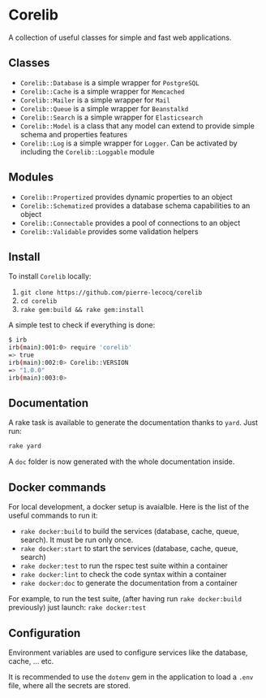 # Corelib

A collection of useful classes for simple and fast web applications.

## Classes

* `Corelib::Database` is a simple wrapper for `PostgreSQL`
* `Corelib::Cache` is a simple wrapper for `Memcached`
* `Corelib::Mailer` is a simple wrapper for `Mail`
* `Corelib::Queue` is a simple wrapper for `Beanstalkd`
* `Corelib::Search` is a simple wrapper for `Elasticsearch`
* `Corelib::Model` is a class that any model can extend to provide simple schema and properties features
* `Corelib::Log` is a simple wrapper for `Logger`. Can be activated by including the `Corelib::Loggable` module

## Modules

* `Corelib::Propertized` provides dynamic properties to an object
* `Corelib::Schematized` provides a database schema capabilities to an object
* `Corelib::Connectable` provides a pool of connections to an object
* `Corelib::Validable` provides some validation helpers

## Install

To install `Corelib` locally:

1. `git clone https://github.com/pierre-lecocq/corelib`
2. `cd corelib`
3. `rake gem:build && rake gem:install`

A simple test to check if everything is done:

```sh
$ irb
irb(main):001:0> require 'corelib'
=> true
irb(main):002:0> Corelib::VERSION
=> "1.0.0"
irb(main):003:0>
```

## Documentation

A rake task is available to generate the documentation thanks to `yard`. Just run:

```sh
rake yard
```

A `doc` folder is now generated with the whole documentation inside.

## Docker commands

For local development, a docker setup is avaialble. Here is the list of the useful commands to run it:

* `rake docker:build` to build the services (database, cache, queue, search). It must be run only once.
* `rake docker:start` to start the services (database, cache, queue, search)
* `rake docker:test` to run the rspec test suite within a container
* `rake docker:lint` to check the code syntax within a container
* `rake docker:doc` to generate the documentation from a container

For example, to run the test suite, (after having run `rake docker:build` previously) just launch: `rake docker:test`

## Configuration

Environment variables are used to configure services like the database, cache, ... etc.

It is recommended to use the `dotenv` gem in the application to load a `.env` file, where all the secrets are stored.
